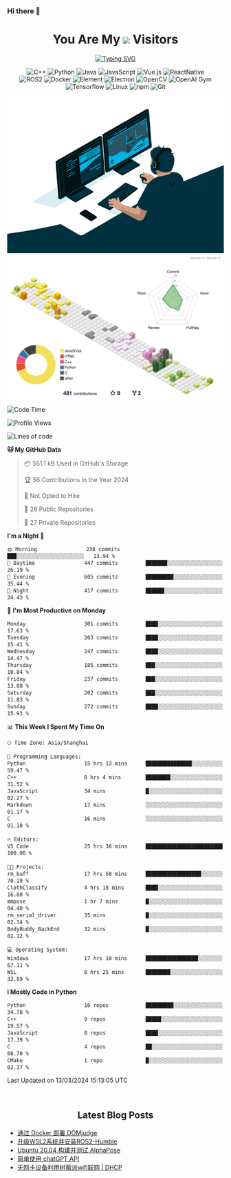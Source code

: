### Hi there 👋

<div align="center">
  <h1>
    You Are My <img src="https://profile-counter.glitch.me/fateryu/count.svg"> Visitors
  </h1>
  <!--<img align="center" src="https://github-readme-stats-git-masterrstaa-rickstaa.vercel.app/api?username=FaterYU&show_icons=true&count_private=true"/>-->

  <a href="https://git.io/typing-svg"><img src="https://readme-typing-svg.demolab.com?font=Fira+Code&pause=500&center=true&vCenter=true&random=false&width=435&lines=Talk+is+cheap.+Show+me+the+code." alt="Typing SVG" /></a>

  <img src="https://img.shields.io/badge/C++-512BD4?style=flat-square&logo=cplusplus&logoColor=ffffff" alt="C++">
  <img src="https://img.shields.io/badge/-Python-37A6AB?style=flat-square&logo=python&logoColor=ffffff" alt="Python">
  <img src="https://img.shields.io/badge/-Java-007396?style=flat-square&logo=java&logoColor=ffffff" alt="Java">
  <img src="https://img.shields.io/badge/JavaScript-F7DF1E?style=flat-square&logo=JavaScript&logoColor=ffffff" alt="JavaScript">
  <img src="https://img.shields.io/badge/-Vue.js-4FC08D?style=flat-square&logo=Vue.js&logoColor=ffffff" alt="Vue.js">
  <img src="https://img.shields.io/badge/ReactNative-813144?style=flat-square&logo=react&logoColor=ffffff" alt="ReactNative">
  </br>
  <img src="https://img.shields.io/badge/-ROS2-8DD6F9?style=flat-square&logo=ros&logoColor=ffffff" alt="ROS2">
  <img src="https://img.shields.io/badge/Docker-2496ED?style=flat-square&logo=docker&logoColor=ffffff" alt="Docker">
  <img src="https://img.shields.io/badge/-Element-02845A?style=flat-square&logo=electron&logoColor=ffffff" alt="Element">
  <img src="https://img.shields.io/badge/-Electron-002D71?style=flat-square&logo=element&logoColor=ffffff" alt="Electron">
  <img src="https://img.shields.io/badge/-OpenCV-361522?style=flat-square&logo=opencv&logoColor=ffffff" alt="OpenCV">
  <img src="https://img.shields.io/badge/-OpenAIGym-91302E?style=flat-square&logo=openaigym&logoColor=ffffff" alt="OpenAI Gym">
  </br>
  <img src="https://img.shields.io/badge/-Tensorflow-204366?style=flat-square&logo=tensorflow&logoColor=ffffff" alt="Tensorflow">
  <img src="https://img.shields.io/badge/-Linux-333333?style=flat-square&logo=linux&logoColor=white" alt="Linux">
  <img src="https://img.shields.io/badge/-NPM-CB3837?style=flat-square&logo=npm&logoColor=white" alt="npm">
  <img src="https://img.shields.io/badge/-Git-f05032?style=flat-square&logo=git&logoColor=white" alt="Git">
  </br>
  <img alt="GIF" src="./code.gif?raw=true" />
  </br>
  <!--<img src="https://github-readme-stats.vercel.app/api/top-langs/?username=fateryu&hide=HTML&langs_count=5">-->
  <img src="./profile-3d-contrib/profile-south-season-animate.svg">
  </br>
</div>

<!--START_SECTION:waka-->
![Code Time](http://img.shields.io/badge/Code%20Time-157%20hrs%2029%20mins-blue)

![Profile Views](http://img.shields.io/badge/Profile%20Views-0-blue)

![Lines of code](https://img.shields.io/badge/From%20Hello%20World%20I%27ve%20Written-13.9%20million%20lines%20of%20code-blue)

**🐱 My GitHub Data** 

> 📦 551.1 kB Used in GitHub's Storage 
 > 
> 🏆 56 Contributions in the Year 2024
 > 
> 🚫 Not Opted to Hire
 > 
> 📜 26 Public Repositories 
 > 
> 🔑 27 Private Repositories 
 > 
**I'm a Night 🦉** 

```text
🌞 Morning                238 commits         ███░░░░░░░░░░░░░░░░░░░░░░   13.94 % 
🌆 Daytime                447 commits         ███████░░░░░░░░░░░░░░░░░░   26.19 % 
🌃 Evening                605 commits         █████████░░░░░░░░░░░░░░░░   35.44 % 
🌙 Night                  417 commits         ██████░░░░░░░░░░░░░░░░░░░   24.43 % 
```
📅 **I'm Most Productive on Monday** 

```text
Monday                   301 commits         ████░░░░░░░░░░░░░░░░░░░░░   17.63 % 
Tuesday                  263 commits         ████░░░░░░░░░░░░░░░░░░░░░   15.41 % 
Wednesday                247 commits         ████░░░░░░░░░░░░░░░░░░░░░   14.47 % 
Thursday                 185 commits         ███░░░░░░░░░░░░░░░░░░░░░░   10.84 % 
Friday                   237 commits         ███░░░░░░░░░░░░░░░░░░░░░░   13.88 % 
Saturday                 202 commits         ███░░░░░░░░░░░░░░░░░░░░░░   11.83 % 
Sunday                   272 commits         ████░░░░░░░░░░░░░░░░░░░░░   15.93 % 
```


📊 **This Week I Spent My Time On** 

```text
🕑︎ Time Zone: Asia/Shanghai

💬 Programming Languages: 
Python                   15 hrs 13 mins      ███████████████░░░░░░░░░░   59.47 % 
C++                      8 hrs 4 mins        ████████░░░░░░░░░░░░░░░░░   31.52 % 
JavaScript               34 mins             █░░░░░░░░░░░░░░░░░░░░░░░░   02.27 % 
Markdown                 17 mins             ░░░░░░░░░░░░░░░░░░░░░░░░░   01.17 % 
C                        16 mins             ░░░░░░░░░░░░░░░░░░░░░░░░░   01.10 % 

🔥 Editors: 
VS Code                  25 hrs 36 mins      █████████████████████████   100.00 % 

🐱‍💻 Projects: 
rm_buff                  17 hrs 58 mins      ██████████████████░░░░░░░   70.19 % 
ClothClassify            4 hrs 18 mins       ████░░░░░░░░░░░░░░░░░░░░░   16.80 % 
mmpose                   1 hr 7 mins         █░░░░░░░░░░░░░░░░░░░░░░░░   04.40 % 
rm_serial_driver         35 mins             █░░░░░░░░░░░░░░░░░░░░░░░░   02.34 % 
BodyBuddy_BackEnd        32 mins             █░░░░░░░░░░░░░░░░░░░░░░░░   02.12 % 

💻 Operating System: 
Windows                  17 hrs 10 mins      █████████████████░░░░░░░░   67.11 % 
WSL                      8 hrs 25 mins       ████████░░░░░░░░░░░░░░░░░   32.89 % 
```

**I Mostly Code in Python** 

```text
Python                   16 repos            █████████░░░░░░░░░░░░░░░░   34.78 % 
C++                      9 repos             █████░░░░░░░░░░░░░░░░░░░░   19.57 % 
JavaScript               8 repos             ████░░░░░░░░░░░░░░░░░░░░░   17.39 % 
C                        4 repos             ██░░░░░░░░░░░░░░░░░░░░░░░   08.70 % 
CMake                    1 repo              █░░░░░░░░░░░░░░░░░░░░░░░░   02.17 % 
```




 Last Updated on 13/03/2024 15:13:05 UTC
<!--END_SECTION:waka-->

<div align="center">
  </br>
  <h2>
    Latest Blog Posts
  </h2>
</div>

<!-- BLOGPOSTS:START -->
- [通过 Docker 部署 DOMjudge](https://fater.top/record/domjudge-docker-config/)
- [升级WSL2系统并安装ROS2-Humble](https://fater.top/record/upgrade-wsl-system-install-ros2-humble/)
- [Ubuntu 20.04 构建并测试 AlphaPose](https://fater.top/usage/build-test-alphapose/)
- [简单使用 chatGPT API](https://fater.top/usage/use-chatgpt-api/)
- [无网卡设备利用树莓派wifi联网 | DHCP](https://fater.top/record/raspi-relay-wifi/)
<!-- BLOGPOSTS:END -->
